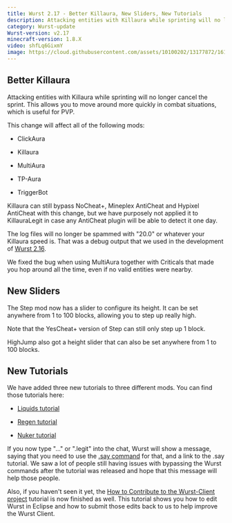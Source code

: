 ```yaml
---
title: Wurst 2.17 - Better Killaura, New Sliders, New Tutorials
description: Attacking entities with Killaura while sprinting will no longer cancel the sprint. This allows you to move around more quickly in combat situations.
category: Wurst-update
Wurst-version: v2.17
minecraft-version: 1.8.X
video: shfLq6GixmY
image: https://cloud.githubusercontent.com/assets/10100202/13177872/16160378-d71c-11e5-9313-7433ae07f600.jpg
---
```

## Better Killaura
Attacking entities with Killaura while sprinting will no longer cancel the sprint. This allows you to move around more quickly in combat situations, which is useful for PVP.

This change will affect all of the following mods:

- ClickAura

- Killaura

- MultiAura

- TP-Aura

- TriggerBot

Killaura can still bypass NoCheat+, Mineplex AntiCheat and Hypixel AntiCheat with this change, but we have purposely not applied it to KillauraLegit in case any AntiCheat plugin will be able to detect it one day.

The log files will no longer be spammed with "20.0" or whatever your Killaura speed is. That was a debug output that we used in the development of [Wurst 2.16](/news/2016-02-12-Wurst-2-16/).

We fixed the bug when using MultiAura together with Criticals that made you hop around all the time, even if no valid entities were nearby.

<!--read more-->

## New Sliders
The Step mod now has a slider to configure its height. It can be set anywhere from 1 to 100 blocks, allowing you to step up really high.

Note that the YesCheat+ version of Step can still only step up 1 block.

HighJump also got a height slider that can also be set anywhere from 1 to 100 blocks.

## New Tutorials
We have added three new tutorials to three different mods. You can find those tutorials here:

- [Liquids tutorial](/wiki/Mods/Liquids/)

- [Regen tutorial](/wiki/Mods/Regen/)

- [Nuker tutorial](/wiki/Mods/Nuker/)

If you now type "..." or ".legit" into the chat, Wurst will show a message, saying that you need to use the [.say command](/wiki/Commands/say/) for that, and a link to the .say tutorial. We saw a lot of people still having issues with bypassing the Wurst commands after the tutorial was released and hope that this message will help those people.

Also, if you haven't seen it yet, the [How to Contribute to the Wurst-Client project](/wiki/Contributing/) tutorial is now finished as well. This tutorial shows you how to edit Wurst in Eclipse and how to submit those edits back to us to help improve the Wurst Client.

